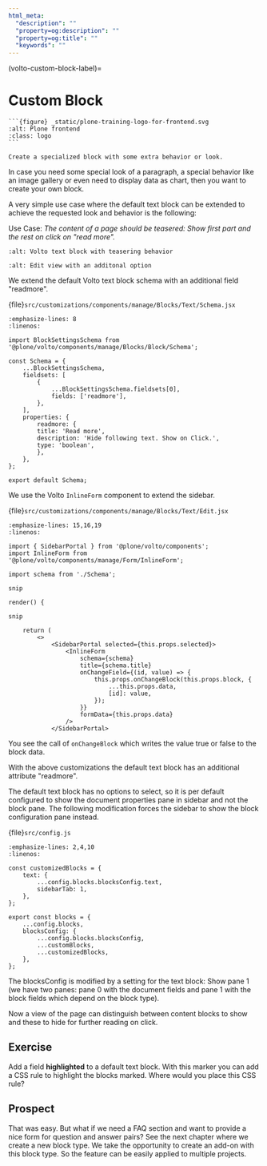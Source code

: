 ```yaml
---
html_meta:
  "description": ""
  "property=og:description": ""
  "property=og:title": ""
  "keywords": ""
---
```


(volto-custom-block-label)=

# Custom Block

````{sidebar} Plone Frontend Chapter
```{figure} _static/plone-training-logo-for-frontend.svg
:alt: Plone frontend
:class: logo
```

Create a specialized block with some extra behavior or look.
````

In case you need some special look of a paragraph, a special behavior like an image gallery or even need to display data as chart, then you want to create your own block.

A very simple use case where the default text block can be extended to achieve the requested look and behavior is the following:

Use Case: _The content of a page should be teasered: Show first part and the rest on click on "read more"._

```{figure} _static/volto_block_readmore.png
:alt: Volto text block with teasering behavior
```

```{figure} _static/volto_block_readmore_edit.png
:alt: Edit view with an additonal option
```

We extend the default Volto text block schema with an additional field "readmore".

{file}`src/customizations/components/manage/Blocks/Text/Schema.jsx`

```{code-block} jsx
:emphasize-lines: 8
:linenos:

import BlockSettingsSchema from '@plone/volto/components/manage/Blocks/Block/Schema';

const Schema = {
    ...BlockSettingsSchema,
    fieldsets: [
        {
            ...BlockSettingsSchema.fieldsets[0],
            fields: ['readmore'],
        },
    ],
    properties: {
        readmore: {
        title: 'Read more',
        description: 'Hide following text. Show on Click.',
        type: 'boolean',
        },
    },
};

export default Schema;
```

We use the Volto `InlineForm` component to extend the sidebar.

{file}`src/customizations/components/manage/Blocks/Text/Edit.jsx`

```{code-block} jsx
:emphasize-lines: 15,16,19
:linenos:

import { SidebarPortal } from '@plone/volto/components';
import InlineForm from '@plone/volto/components/manage/Form/InlineForm';

import schema from './Schema';

snip

render() {

snip

    return (
        <>
            <SidebarPortal selected={this.props.selected}>
                <InlineForm
                    schema={schema}
                    title={schema.title}
                    onChangeField={(id, value) => {
                        this.props.onChangeBlock(this.props.block, {
                            ...this.props.data,
                            [id]: value,
                        });
                    }}
                    formData={this.props.data}
                />
            </SidebarPortal>
```

You see the call of `onChangeBlock` which writes the value true or false to the block data.

With the above customizations the default text block has an additional attribute "readmore".

The default text block has no options to select, so it is per default configured to show the document properties pane in sidebar and not the block pane. The following modification forces the sidebar to show the block configuration pane instead.

{file}`src/config.js`

```{code-block} jsx
:emphasize-lines: 2,4,10
:linenos:

const customizedBlocks = {
    text: {
        ...config.blocks.blocksConfig.text,
        sidebarTab: 1,
    },
};

export const blocks = {
    ...config.blocks,
    blocksConfig: {
        ...config.blocks.blocksConfig,
        ...customBlocks,
        ...customizedBlocks,
    },
};
```

The blocksConfig is modified by a setting for the text block: Show pane 1 (we have two panes: pane 0 with the document fields and pane 1 with the block fields which depend on the block type).

Now a view of the page can distinguish between content blocks to show and these to hide for further reading on click.

## Exercise

Add a field **highlighted** to a default text block. With this marker you can add a CSS rule to highlight the blocks marked. Where would you place this CSS rule?

## Prospect

That was easy. But what if we need a FAQ section and want to provide a nice form for question and answer pairs? See the next chapter where we create a new block type. We take the opportunity to create an add-on with this block type. So the feature can be easily applied to multiple projects.
